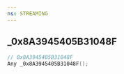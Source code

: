 ```yaml
---
ns: STREAMING
---
```

## _0x8A3945405B31048F

```c
// 0x8A3945405B31048F
Any _0x8A3945405B31048F();
```

